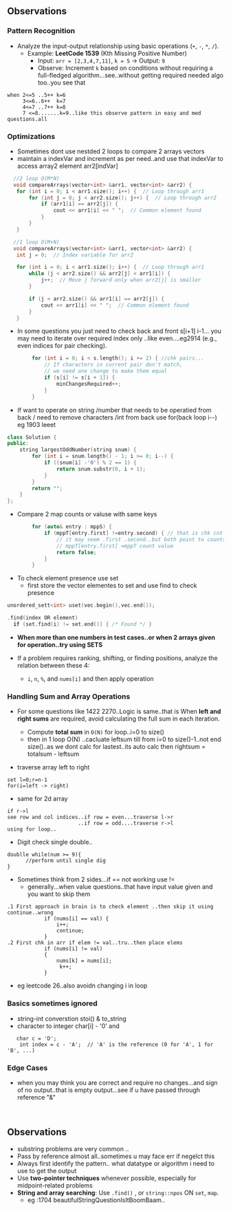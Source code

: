 ## Observations

### Pattern Recognition
- Analyze the input-output relationship using basic operations (`+`, `-`, `*`, `/`).
  - Example: **LeetCode 1539** (Kth Missing Positive Number)
    - Input: `arr = [2,3,4,7,11]`, `k = 5` → Output: `9`
    - Observe: Increment `k` based on conditions without requiring a full-fledged algorithm...see..without getting required needed algo  too..you see that
```
when 2<=5 ..5++ k=6  
     3<=6..6++  k=7   
     4<=7 ..7++ k=8 
     7 <=8.......k=9..like this observe pattern in easy and med questions.all
```


### Optimizations

- Sometimes dont use nestded 2 loops to compare 2 arrays vectors
 - maintain a indexVar and increment as per need..and use that indexVar to access array2 element arr2[indVar]
 ```cpp
   //2 loop O(M*N)
   void compareArrays(vector<int> &arr1, vector<int> &arr2) {
    for (int i = 0; i < arr1.size(); i++) {  // Loop through arr1
        for (int j = 0; j < arr2.size(); j++) {  // Loop through arr2
            if (arr1[i] == arr2[j]) {
                cout << arr1[i] << " ";  // Common element found
            }
        }
    }

   //1 loop O(M+N)
   void compareArrays(vector<int> &arr1, vector<int> &arr2) {
    int j = 0;  // Index variable for arr2

    for (int i = 0; i < arr1.size(); i++) {  // Loop through arr1
        while (j < arr2.size() && arr2[j] < arr1[i]) {
            j++;  // Move j forward only when arr2[j] is smaller
        }

        if (j < arr2.size() && arr1[i] == arr2[j]) {
            cout << arr1[i] << " ";  // Common element found
        }
    }
```


- In some questions you just need to check back and front s[i+1] i-1...
you may need to iterate over required index only ..like even....eg2914 (e.g., even indices for pair checking).
```cpp
        for (int i = 0; i < s.length(); i += 2) { //chk pairs...
            // If characters in current pair don't match,
            // we need one change to make them equal
            if (s[i] != s[i + 1]) {
                minChangesRequired++;
            }
        }
```

- If want to operate on string /number that needs to be operatied from back / need to remove characters /int from back
use for(back loop i--)  eg 1903 leeet
```cpp
class Solution {
public:
    string largestOddNumber(string snum) {
        for (int i = snum.length() - 1; i >= 0; i--) {
            if ((snum[i] -'0') % 2 == 1) {
                return snum.substr(0, i + 1);
            }
        }
        return "";
    }
};
```

- Compare 2 map counts or valuse with same keys
```cpp
        for (auto& entry : mppS) {
            if (mppT[entry.first] !=entry.second) { // that is chk cnt of entry in mppT != mppS count
                // it may seem .first .second..but both point to counts ..
                // mppT[entry.first] =mppT count value
                return false;
            }
        }
```


- To check element presence use set 
  - first store the vector elementes to set and use find to check presence
```cpp
unordered_sett<int> uset(vec.begin(),vec.end());

.find(index OR element)
  if (set.find(i) != set.end()) { /* Found */ }
```


- **When more than one numbers in test cases..or when 2 arrays given for operation..try using SETS**


- If a problem requires ranking, shifting, or finding positions, analyze the relation between these 4:
  - `i`, `n`, `%`, and `nums[i]` and then apply operation

### Handling Sum and Array Operations
- For some questions like 1422 2270..Logic is same..that is When **left and right sums** are required, avoid calculating the full sum in each iteration.
  - Compute **total sum** in `O(N)` for loop..i=0 to size()
  - then in 1 loop O(N) ..cacluate leftsum till from i=0 to size()-1..not end size()..as we dont calc for lastest..its auto calc
then rightsum = totalsum - leftsum



- traverse array left to right
```
set l=0;r=n-1
for(i=left -> right)
```

- same for 2d array
```
if r->l
see row and col indices..if row = even...traverse l->r
                       ..if row = odd....traverse r->l
using for loop..
```

- Digit check single double..
```
doublle while(num >= 9){
      //perform until single dig
}
```
  

- Sometimes think from 2 sides...if == not working use !=
  - generally...when value questions..that have input value given and you want to skip them
```
.1 First approach in brain is to check element ..then skip it using continue..wrong
            if (nums[i] == val) {
                i++;
                continue;
            }
.2 First chk in arr if elem != val..tru..then place elems
            if (nums[i] != val) 
            {
                nums[k] = nums[i]; 
                 k++;
            }
```
 - eg leetcode 26..also avoidn changing i in loop

### Basics sometimes ignored
- string-int converstion stoi() & to_string
- character to integer char[i] - '0' and
```
   char c = 'D';
    int index = c - 'A';  // 'A' is the reference (0 for 'A', 1 for 'B', ...)
```

### Edge Cases
- when you may think you are correct and require no changes...and 
sign of no output..that is empty output...see if u have passed through reference "&"

<br>

## Observations
- substring problems are very common ..
- Pass by reference almost all..sometimes u may face err if negelct this
- Always first identify the pattern.. what datatype or algorithm i need to use to get the output
- Use **two-pointer techniques** whenever possible, especially for midpoint-related problems
- **String and array searching**: Use `.find()` , or `string::npos` ON `set`, `map`.
  -  eg :1704 beautifulStringQuestionIsItBoomBaam..


